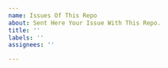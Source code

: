 ```yaml
---
name: Issues Of This Repo
about: Sent Here Your Issue With This Repo.
title: ''
labels: ''
assignees: ''

---
```



